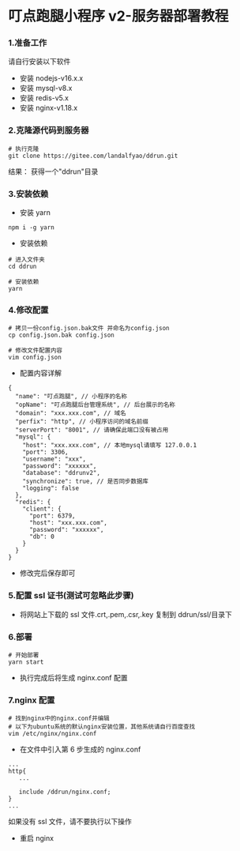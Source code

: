 # 叮点跑腿小程序 v2-服务器部署教程

### 1.准备工作

请自行安装以下软件

- 安装 nodejs-v16.x.x
- 安装 mysql-v8.x
- 安装 redis-v5.x
- 安装 nginx-v1.18.x

### 2.克隆源代码到服务器

```
# 执行克隆
git clone https://gitee.com/landalfyao/ddrun.git
```

结果：
获得一个"ddrun"目录

### 3.安装依赖

- 安装 yarn

```
npm i -g yarn
```

- 安装依赖

```
# 进入文件夹
cd ddrun

# 安装依赖
yarn
```

### 4.修改配置

```
# 拷贝一份config.json.bak文件 并命名为config.json
cp config.json.bak config.json

# 修改文件配置内容
vim config.json

```

- 配置内容详解

```
{
  "name": "叮点跑腿", // 小程序的名称
  "opName": "叮点跑腿后台管理系统", // 后台展示的名称
  "domain": "xxx.xxx.com", // 域名
  "perfix": "http", // 小程序访问的域名前缀
  "serverPort": "8001", // 请确保此端口没有被占用
  "mysql": {
    "host": "xxx.xxx.com", // 本地mysql请填写 127.0.0.1
    "port": 3306,
    "username": "xxx",
    "password": "xxxxxx",
    "database": "ddrunv2",
    "synchronize": true, // 是否同步数据库
    "logging": false
  },
  "redis": {
    "client": {
      "port": 6379,
      "host": "xxx.xxx.com",
      "password": "xxxxxx",
      "db": 0
    }
  }
}

```

- 修改完后保存即可

### 5.配置 ssl 证书(测试可忽略此步骤)

- 将网站上下载的 ssl 文件.crt,.pem,.csr,.key 复制到 ddrun/ssl/目录下

### 6.部署

```
# 开始部署
yarn start

```

- 执行完成后将生成 nginx.conf 配置

### 7.nginx 配置

```
# 找到nginx中的nginx.conf并编辑
# 以下为ubuntu系统的默认nginx安装位置，其他系统请自行百度查找
vim /etc/nginx/nginx.conf

```

- 在文件中引入第 6 步生成的 nginx.conf

```
...
http{
   ...

   include /ddrun/nginx.conf;
}
...
```

如果没有 ssl 文件，请不要执行以下操作

- 重启 nginx
